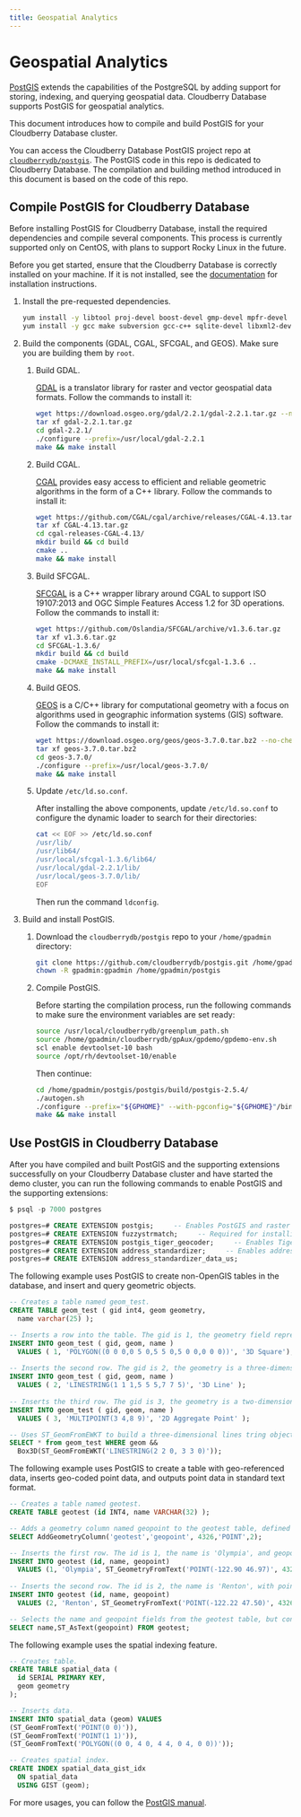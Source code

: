 ```yaml
---
title: Geospatial Analytics
---
```


# Geospatial Analytics

[PostGIS](https://postgis.net/) extends the capabilities of the PostgreSQL by adding support for storing, indexing, and querying geospatial data. Cloudberry Database supports PostGIS for geospatial analytics.

This document introduces how to compile and build PostGIS for your Cloudberry Database cluster.

You can access the Cloudberry Database PostGIS project repo at [`cloudberrydb/postgis`](https://github.com/cloudberrydb/postgis). The PostGIS code in this repo is dedicated to Cloudberry Database. The compilation and building method introduced in this document is based on the code of this repo.

## Compile PostGIS for Cloudberry Database

Before installing PostGIS for Cloudberry Database, install the required dependencies and compile several components. This process is currently supported only on CentOS, with plans to support Rocky Linux in the future.

Before you get started, ensure that the Cloudberry Database is correctly installed on your machine. If it is not installed, see the [documentation](https://cloudberrydb.org/docs/) for installation instructions.

1. Install the pre-requested dependencies.

    ```bash
    yum install -y libtool proj-devel boost-devel gmp-devel mpfr-devel pcre-devel protobuf protobuf-c protobuf-devel protobuf-c-devel && \
    yum install -y gcc make subversion gcc-c++ sqlite-devel libxml2-devel swig expat-devel libcurl-devel python36-devel json-c
    ```

2. Build the components (GDAL, CGAL, SFCGAL, and GEOS). Make sure you are building them by `root`.

    1. Build GDAL.

        [GDAL](https://gdal.org/index.html) is a translator library for raster and vector geospatial data formats. Follow the commands to install it:

        ```bash
        wget https://download.osgeo.org/gdal/2.2.1/gdal-2.2.1.tar.gz --no-check-certificate
        tar xf gdal-2.2.1.tar.gz
        cd gdal-2.2.1/
        ./configure --prefix=/usr/local/gdal-2.2.1
        make && make install
        ```

    2. Build CGAL.

        [CGAL](https://www.cgal.org/) provides easy access to efficient and reliable geometric algorithms in the form of a C++ library. Follow the commands to install it:

        ```bash
        wget https://github.com/CGAL/cgal/archive/releases/CGAL-4.13.tar.gz
        tar xf CGAL-4.13.tar.gz
        cd cgal-releases-CGAL-4.13/
        mkdir build && cd build
        cmake ..
        make && make install
        ```

    3. Build SFCGAL.

        [SFCGAL](https://github.com/Oslandia/SFCGAL) is a C++ wrapper library around CGAL to support ISO 19107:2013 and OGC Simple Features Access 1.2 for 3D operations. Follow the commands to install it:

        ```bash
        wget https://github.com/Oslandia/SFCGAL/archive/v1.3.6.tar.gz
        tar xf v1.3.6.tar.gz
        cd SFCGAL-1.3.6/
        mkdir build && cd build
        cmake -DCMAKE_INSTALL_PREFIX=/usr/local/sfcgal-1.3.6 ..
        make && make install
        ```

    4. Build GEOS.

        [GEOS](https://libgeos.org/) is a C/C++ library for computational geometry with a focus on algorithms used in geographic information systems (GIS) software. Follow the commands to install it:

        ```bash
        wget https://download.osgeo.org/geos/geos-3.7.0.tar.bz2 --no-check-certificate
        tar xf geos-3.7.0.tar.bz2
        cd geos-3.7.0/
        ./configure --prefix=/usr/local/geos-3.7.0/
        make && make install
        ```

    5. Update `/etc/ld.so.conf`.

        After installing the above components, update `/etc/ld.so.conf` to configure the dynamic loader to search for their directories:

        ```bash
        cat << EOF >> /etc/ld.so.conf
        /usr/lib/
        /usr/lib64/
        /usr/local/sfcgal-1.3.6/lib64/
        /usr/local/gdal-2.2.1/lib/
        /usr/local/geos-3.7.0/lib/
        EOF
        ```

        Then run the command `ldconfig`.

3. Build and install PostGIS.

    1. Download the `cloudberrydb/postgis` repo to your `/home/gpadmin` directory:

        ```bash
        git clone https://github.com/cloudberrydb/postgis.git /home/gpadmin/postgis
        chown -R gpadmin:gpadmin /home/gpadmin/postgis
        ```

    2. Compile PostGIS.

        Before starting the compilation process, run the following commands to make sure the environment variables are set ready:

        ```bash
        source /usr/local/cloudberrydb/greenplum_path.sh
        source /home/gpadmin/cloudberrydb/gpAux/gpdemo/gpdemo-env.sh
        scl enable devtoolset-10 bash
        source /opt/rh/devtoolset-10/enable
        ```

        Then continue:

        ```bash
        cd /home/gpadmin/postgis/postgis/build/postgis-2.5.4/
        ./autogen.sh
        ./configure --prefix="${GPHOME}" --with-pgconfig="${GPHOME}"/bin/pg_config --with-raster --without-topology --with-gdalconfig=/usr/local/gdal-2.2.1/bin/gdal-config --with-sfcgal=/usr/local/sfcgal-1.3.6/bin/sfcgal-config --with-geosconfig=/usr/local/geos-3.7.0/bin/geos-config
        make && make install
        ```

## Use PostGIS in Cloudberry Database

After you have compiled and built PostGIS and the supporting extensions successfully on your Cloudberry Database cluster and have started the demo cluster, you can run the following commands to enable PostGIS and the supporting extensions:

```sql
$ psql -p 7000 postgres

postgres=# CREATE EXTENSION postgis;     -- Enables PostGIS and raster
postgres=# CREATE EXTENSION fuzzystrmatch;     -- Required for installing Tiger Geocoder
postgres=# CREATE EXTENSION postgis_tiger_geocoder;     -- Enables Tiger Geocoder
postgres=# CREATE EXTENSION address_standardizer;     -- Enables address_standardizer
postgres=# CREATE EXTENSION address_standardizer_data_us;
```

The following example uses PostGIS to create non-OpenGIS tables in the database, and insert and query geometric objects.

```sql
-- Creates a table named geom_test.
CREATE TABLE geom_test ( gid int4, geom geometry, 
  name varchar(25) );

-- Inserts a row into the table. The gid is 1, the geometry field represents a three-dimensional polygon object (a 3D square) using WKT format, and the name is '3D Square'.
INSERT INTO geom_test ( gid, geom, name )
  VALUES ( 1, 'POLYGON((0 0 0,0 5 0,5 5 0,5 0 0,0 0 0))', '3D Square');
  
-- Inserts the second row. The gid is 2, the geometry is a three-dimensional line string, and the name is '3D Line'.
INSERT INTO geom_test ( gid, geom, name ) 
  VALUES ( 2, 'LINESTRING(1 1 1,5 5 5,7 7 5)', '3D Line' );
  
-- Inserts the third row. The gid is 3, the geometry is a two-dimensional multi-point object, and the name is '2D Aggregate Point'.
INSERT INTO geom_test ( gid, geom, name )
  VALUES ( 3, 'MULTIPOINT(3 4,8 9)', '2D Aggregate Point' );

-- Uses ST_GeomFromEWKT to build a three-dimensional lines tring object from EWKT, then use Box3D to get the three-dimensional bounding box of that object. Use the && operator to query all rows in the geom_test table whose geom field intersects with the bounding box.
SELECT * from geom_test WHERE geom &&
  Box3D(ST_GeomFromEWKT('LINESTRING(2 2 0, 3 3 0)'));
```

The following example uses PostGIS to create a table with geo-referenced data, inserts geo-coded point data, and outputs point data in standard text format.

```sql
-- Creates a table named geotest.
CREATE TABLE geotest (id INT4, name VARCHAR(32) );

-- Adds a geometry column named geopoint to the geotest table, defined as a POINT type with 2 dimensions, and specifies its Spatial Reference System (SRID) as 4326 (representing the WGS84 geographic coordinate system).
SELECT AddGeometryColumn('geotest','geopoint', 4326,'POINT',2);

-- Inserts the first row. The id is 1, the name is 'Olympia', and geopoint is a point object build from WKT text using ST_GeometryFromText with coordinates (-122.90, 46.97) and SRID 4326.
INSERT INTO geotest (id, name, geopoint)
  VALUES (1, 'Olympia', ST_GeometryFromText('POINT(-122.90 46.97)', 4326));
  
-- Inserts the second row. The id is 2, the name is 'Renton', with point coordinates (-122.22, 47.50) and the same SRID of 4326.
INSERT INTO geotest (id, name, geopoint)
  VALUES (2, 'Renton', ST_GeometryFromText('POINT(-122.22 47.50)', 4326));

-- Selects the name and geopoint fields from the geotest table, but converts the geopoint field to standard text (WKT) format using the ST_AsText function.
SELECT name,ST_AsText(geopoint) FROM geotest;
```

The following example uses the spatial indexing feature.

```sql
-- Creates table.
CREATE TABLE spatial_data (
  id SERIAL PRIMARY KEY,
  geom geometry
);

-- Inserts data.
INSERT INTO spatial_data (geom) VALUES 
(ST_GeomFromText('POINT(0 0)')),
(ST_GeomFromText('POINT(1 1)')),
(ST_GeomFromText('POLYGON((0 0, 4 0, 4 4, 0 4, 0 0))'));

-- Creates spatial index.
CREATE INDEX spatial_data_gist_idx
  ON spatial_data
  USING GIST (geom);
```

For more usages, you can follow the [PostGIS manual](https://postgis.net/documentation/manual/).
